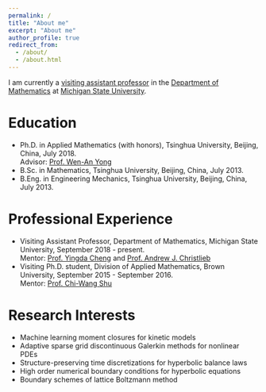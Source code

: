 ```yaml
---
permalink: /
title: "About me"
excerpt: "About me"
author_profile: true
redirect_from: 
  - /about/
  - /about.html
---
```


I am currently a [visiting assistant professor](https://math.msu.edu/directory/PersonalPage?id=111117030) in the [Department of Mathematics](https://math.msu.edu/) at [Michigan State University](https://msu.edu/).

Education
======
- Ph.D. in Applied Mathematics (with honors), Tsinghua University, Beijing, China, July 2018. <br>
  Advisor: [Prof. Wen-An Yong](https://scholar.google.com/citations?user=w4fQqqkAAAAJ&hl=en)
- B.Sc. in Mathematics, Tsinghua University, Beijing, China, July 2013.
- B.Eng. in Engineering Mechanics, Tsinghua University, Beijing, China, July 2013.

Professional Experience
======
- Visiting Assistant Professor, Department of Mathematics, Michigan State University, September 2018 - present. <br>
  Mentor: [Prof. Yingda Cheng](https://sites.google.com/view/yingda-cheng/) and [Prof. Andrew J. Christlieb](http://www.the-christlieb-group.org/)
- Visiting Ph.D. student, Division of Applied Mathematics, Brown University, September 2015 - September 2016. <br>
  Mentor: [Prof. Chi-Wang Shu](http://www.dam.brown.edu/people/shu/)

Research Interests
======
- Machine learning moment closures for kinetic models
- Adaptive sparse grid discontinuous Galerkin methods for nonlinear PDEs
- Structure-preserving time discretizations for hyperbolic balance laws
- High order numerical boundary conditions for hyperbolic equations
- Boundary schemes of lattice Boltzmann method
